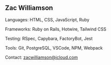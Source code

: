 ## Zac Williamson

Languages: HTML, CSS, JavaScript, Ruby

Frameworks: Ruby on Rails, Hotwire, Tailwind CSS

Testing: RSpec, Capybara, FactoryBot, Jest

Tools: Git, PostgreSQL, VSCode, NPM, Webpack

Contact: zacwilliamson@icloud.com
